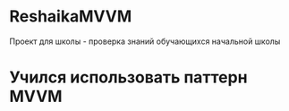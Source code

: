 # ReshaikaMVVM
Проект для школы - проверка знаний обучающихся начальной школы

# Учился использовать паттерн MVVM
